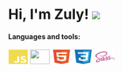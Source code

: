 <h1> Hi, I'm Zuly! <img src="https://media.giphy.com/media/mGcNjsfWAjY5AEZNw6/giphy.gif" width="50"></h1>

<h4>Languages and tools:</h4>
<div style="display: inline_block">
 <img align="center" height="30" width="40" src="https://raw.githubusercontent.com/devicons/devicon/master/icons/javascript/javascript-plain.svg">
 <img align="center" height="30" width="40" src="https://cdn.jsdelivr.net/gh/devicons/devicon/icons/angularjs/angularjs-original.svg">
 <!--<img align="center" height="30" width="40" src="https://raw.githubusercontent.com/devicons/devicon/master/icons/nodejs/nodejs-original.svg">-->
 <img align="center" height="30" width="40" src="https://raw.githubusercontent.com/devicons/devicon/master/icons/html5/html5-original.svg">
 <img align="center" height="30" width="40" src="https://raw.githubusercontent.com/devicons/devicon/master/icons/css3/css3-original.svg">
 <img align="center" height="30" width="40" src="https://raw.githubusercontent.com/devicons/devicon/master/icons/sass/sass-original.svg">
</div>






